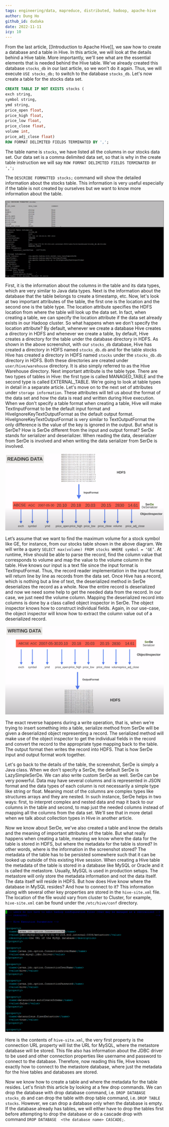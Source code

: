 ```yaml
---
tags: engineering/data, mapreduce, distributed, hadoop, apache-hive
author: Dung Ho
github_id: dudaka
date: 2022-11-11
icy: 10
---
```


From the last article, [[Introduction to Apache Hive]], we saw how to create a database and a table in Hive.  In this article, we will look at the details behind a Hive table. More importantly, we'll see what are the essential elements that is needed behind the Hive table. We've already created this database `stocks_db` in our last article, so we won't do it again. Thus, we will execute `USE stocks_db;` to switch to the database `stocks_db`. Let's now create a table for the stocks data set.

```sql
CREATE TABLE IF NOT EXISTS stocks (
exch string,
symbol string,
ymd string,
price_open float,
price_high float,
price_low float,
price_close float,
volume int,
price_adj_close float)
ROW FORMAT DELIMITED FIELDS TERMINATED BY ',';
```

The table name is `stocks`, we have listed all the columns in our stocks data set. Our data set is a comma delimited data set, so that is why in the create table instruction we will say `ROW FORMAT DELIMITED FIELDS TERMINATED BY ',';`

The `DESCRIBE FORMATTED stocks;` command will show the detailed information about the stocks table. This information is very useful especially if the table is not created by ourselves but we want to know more information about the table.

![describe](image-7.png)

First, it is the information about the columns in the table and its data types, which are very similar to Java data types. Next is the information about the database that the table belongs to create a timestamp, etc. Now, let's look at two important attributes of the table, the first one is the location and the second one is the table type. The location attribute specifies the HDFS location from where the table will look up the data set. In fact, when creating a table, we can specify the location attribute if the data set already exists in our Hadoop cluster. So what happens when we don't specify the location attribute? By default, whenever we create a database Hive creates a directory in HDFS and whenever we create a table, by default, Hive creates a directory for the table under the database directory in HDFS. As shown in the above screenshot, with our `stocks_db` database, Hive has created a directory in HDFS named `stocks_db.db` and for the table stocks Hive has created a directory in HDFS named `stocks` under the `stocks_db.db` directory in HDFS. Both these directories are created under `user/hive/warehouse` directory. It is also simply referred to as the Hive Warehouse directory. Next important attribute is the table type. There are two types of tables in Hive: the first type is called MANAGED_TABLE and the second type is called EXTERNAL_TABLE. We're going to look at table types in detail in a separate article. Let's move on to the next set of attributes under `storage information`. These attributes will tell us about the format of the data set and how the data is read and written during Hive execution. When we don't specify a table format when creating a table, Hive will make TextInputFormat to be the default input format and HiveIgnoreKeyTextOutputFormat as the default output format. HiveIgnoreKeyTextOutputFormat is very similar to TextOutputFormat  the only difference is the value of the key is ignored in the output. But what is SerDe? How is SerDe different from the input and output format? SerDe stands for serializer and deserializer. When reading the data, deserializer from SerDe is involved and when writing the data serializer from SerDe is involved.

![serde](image-8.png)

Let’s assume that we want to find the maximum volume for a stock symbol like GE, for instance, from our stocks table shown in the above diagram. We will write a query `SELECT max(volume) FROM stocks WHERE symbol = ‘GE’`. At runtime, Hive should be able to parse the record, find the column value that corresponds to volume and map the value to the volume column in the table. Hive knows our input is a text file since the input format is TextInputFormat. Thus, the record reader implementation in the input format will return line by line as records from the data set. Once Hive has a record, which is nothing but a line of text, the deserialized method in SerDe deserializes the record as a whole. Now the entire record is deserialized and now we need some help to get the needed data from the record. In our case, we just need the volume column. Mapping the deserialized record into columns is done by a class called object inspector in SerDe. The object inspector knows how to construct individual fields. Again, in our use-case, the object inspector will know how to extract the column value out of a deserialized record.

![writingdata](image-9.png)

The exact reverse happens during a write operation, that is, when we’re trying to insert something into a table, serialize method from SerDe will be given a deserialized object representing a record. The serialized method will make use of the object inspector to get the individual fields in the record and convert the record to the appropriate type mapping back to the table. The output format then writes the record into HDFS. That is how SerDe input and output format work together.

Let's go back to the details of the table, the screenshot, SerDe is simply a Java class. When we don't specify a SerDe, the default SerDe is LazySimpleSerDe. We can also write custom SerDe as well. SerDe can be very powerful. Data may have several columns and is represented in JSON format and the data types of each column is not necessarily a simple type like string or float. Meaning most of the columns are complex types like structures arrays and they are nested. In such instance, SerDe helps in two ways: first, to interpret complex and nested data and map it back to our columns in the table and second, to map just the needed columns instead of mapping all the columns from the data set. We'll see that in more detail when we talk about collection types in Hive in another article.

Now we know about SerDe, we've also created a table and know the details and the meaning of important attributes of the table. But what really happens when creating a table, meaning we know where the data for the table is stored in HDFS, but where the metadata for the table is stored? In other words, where is the information in the screenshot stored? The metadata of the table has to be persisted somewhere such that it can be looked up outside of this existing Hive session. When creating a Hive table the metadata of the table is stored in a database like MySQL or Oracle and it is called the metastore. Usually, MySQL is used in production setups. The metastore will only store the metadata information and not the data itself. The data itself will reside in HDFS. But how does Hive know where the database in MySQL resides? And how to connect to it? This information along with several other key properties are stored in the `hive-site.xml` file. The location of the file would vary from cluster to Cluster, for example, `hive-site.xml` can be found under the `/etc/hive/conf` directory.

![hivesite](image-10.png)

Here is the contents of `hive-site.xml`, the very first property is the connection URL property will list the URL for MySQL, where the metastore database will be stored. This file also has information about the JDBC driver to be used and other connection properties like username and password to connect to the database. Therefore, now reading this file, Hive knows exactly how to connect to the metastore database, where just the metadata for the hive tables and databases are stored.

Now we know how to create a table and where the metadata for the table resides. Let's finish this article by looking at a few drop commands. We can drop the database with drop database command, i.e. `DROP DATABASE stocks_db` and can drop the table with drop table command, i.e. `DROP TABLE stocks`. However, we can drop a database only when the database is empty. If the database already has tables, we will either have to drop the tables first before attempting to drop the database or do a cascade drop with command `DROP DATABASE  <the database name> CASCADE;`.
